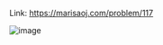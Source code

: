 Link: https://marisaoj.com/problem/117

![image](https://github.com/user-attachments/assets/9a7ab891-2ee7-4767-81f3-1a6398f29070)
